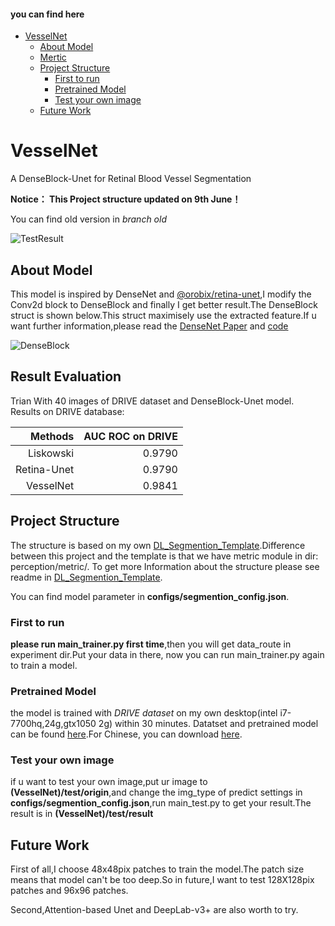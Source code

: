 #### you can find here

- [VesselNet](#vesselnet)
    - [About Model](#about-model)
    - [Mertic](#mertic)
    - [Project Structure](#project-structure)
        - [First to run](#first-to-run)
        - [Pretrained Model](#pretrained-model)
        - [Test your own image](#test-your-own-image)
    - [Future Work](#future-work)
        

# VesselNet
A DenseBlock-Unet for Retinal Blood Vessel Segmentation

**Notice： This Project structure updated on 9th June！**

You can find old version in *branch old*

![TestResult](https://i.imgur.com/pPMANyZ.jpg)


## About Model
This model is inspired by DenseNet and [@orobix/retina-unet][5],I modify the Conv2d block to DenseBlock and finally I get better result.The DenseBlock struct is shown below.This struct maximisely use the extracted feature.If u want further information,please read the [DenseNet Paper][3] and [code][4]

![DenseBlock](https://i.imgur.com/E2fDtOm.png)


## Result Evaluation
Trian With 40 images of DRIVE dataset and DenseBlock-Unet model.
Results on DRIVE database:

|Methods|AUC ROC on DRIVE|
|-:|-:|
|Liskowski|0.9790|
|Retina-Unet|0.9790|
|VesselNet|0.9841|

## Project Structure
The structure is based on my own [DL_Segmention_Template][1].Difference between this project and the template is that we have metric module in dir: perception/metric/. To get more Information about the structure please see readme in [DL_Segmention_Template][1].

You can find model parameter in **configs/segmention_config.json**.

### First to run
**please run main_trainer.py first time**,then you will get data_route in experiment dir.Put your data in there, now you can run main_trainer.py again to train a model. 

### Pretrained Model
the model is trained with *DRIVE dataset* on my own desktop(intel i7-7700hq,24g,gtx1050 2g) within 30 minutes.
Datatset and pretrained model can be found [here][2].For Chinese, you can download [here][6].

### Test your own image
if u want to test your own image,put ur image to **(VesselNet)/test/origin**,and change the img_type of predict settings in **configs/segmention_config.json**,run main_test.py to get your result.The result is in **(VesselNet)/test/result**

## Future Work
First of all,I choose 48x48pix patches to train the model.The patch size means that model can't be too deep.So in future,I want to test 128X128pix patches and 96x96 patches.

Second,Attention-based Unet and DeepLab-v3+ are also worth to try.

[1]: https://github.com/DeepTrial/DL_Segmention_Template
[2]: https://drive.google.com/open?id=1MD79lK0YcsCzpj72XpVZZ6XGz2C0O7AH
[3]: https://arxiv.org/pdf/1608.06993.pdf
[4]: https://github.com/liuzhuang13/DenseNet 
[5]: https://github.com/orobix/retina-unet
[6]: https://pan.baidu.com/s/1oIIZ2CuIGUswZXJ3o_qplA



